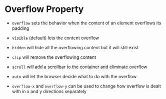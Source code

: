 # Overflow Property

- `overflow` sets the behavior when the content of an element overflows its padding

- `visible` (default) lets the content overflow

- `hidden` will hide all the overflowing content but it will still exist

- `clip` will remove the overflowing content

- `scroll` will add a scrollbar to the container and eliminate overflow

- `auto` will let the browser decide what to do with the overflow

- `overflow-x` and `overflow-y` can be used to change how overflow is dealt with
in x and y directions separately
